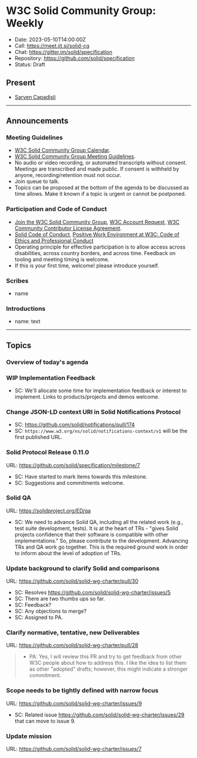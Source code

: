 # W3C Solid Community Group: Weekly

* Date: 2023-05-10T14:00:00Z
* Call: https://meet.jit.si/solid-cg
* Chat: https://gitter.im/solid/specification
* Repository: https://github.com/solid/specification
* Status: Draft

## Present
* [Sarven Capadisli](https://csarven.ca/#i)

---

## Announcements

### Meeting Guidelines
* [W3C Solid Community Group Calendar](https://www.w3.org/groups/cg/solid/calendar).
* [W3C Solid Community Group Meeting Guidelines](https://github.com/solid/specification/blob/main/meetings/README.md).
* No audio or video recording, or automated transcripts without consent. Meetings are transcribed and made public. If consent is withheld by anyone, recording/retention must not occur.
* Join queue to talk.
* Topics can be proposed at the bottom of the agenda to be discussed as time allows. Make it known if a topic is urgent or cannot be postponed.

### Participation and Code of Conduct
* [Join the W3C Solid Community Group](https://www.w3.org/community/solid/join), [W3C Account Request](http://www.w3.org/accounts/request), [W3C Community Contributor License Agreement](https://www.w3.org/community/about/agreements/cla/).
* [Solid Code of Conduct](https://github.com/solid/process/blob/main/code-of-conduct.md), [Positive Work Environment at W3C: Code of Ethics and Professional Conduct](https://www.w3.org/Consortium/cepc/)
* Operating principle for effective participation is to allow access across disabilities, across country borders, and across time. Feedback on tooling and meeting timing is welcome.
* If this is your first time, welcome! please introduce yourself.


### Scribes
* name

### Introductions
* name: text

---


## Topics

### Overview of today's agenda


### WIP Implementation Feedback
* SC: We'll allocate some time for implementation feedback or interest to implement. Links to products/projects and demos welcome.


### Change JSON-LD context URI in Solid Notifications Protocol

* SC: https://github.com/solid/notifications/pull/174
* SC: `https://www.w3.org/ns/solid/notifications-context/v1` will be the first published URL.


### Solid Protocol Release 0.11.0
URL: https://github.com/solid/specification/milestone/7

* SC: Have started to mark items towards this milestone.
* SC: Suggestions and commitments welcome.


### Solid QA
URL: https://solidproject.org/ED/qa

* SC: We need to advance Solid QA, including all the related work (e.g., test suite development, tests). It is at the heart of TRs - "gives Solid projects confidence that their software is compatible with other implementations." So, please contribute to the development. Advancing TRs and QA work go together. This is the required ground work in order to inform about the level of adoption of TRs.


### Update background to clarify Solid and comparisons
URL: https://github.com/solid/solid-wg-charter/pull/30

* SC: Resolves https://github.com/solid/solid-wg-charter/issues/5
* SC: There are two thumbs ups so far.
* SC: Feedback?
* SC: Any objections to merge?
* SC: Assigned to PA.


### Clarify normative, tentative, new Deliverables
URL: https://github.com/solid/solid-wg-charter/pull/28

>* PA: Yes, I will review this PR and try to get feedback from other W3C people about how to address this. I like the idea to list them as other "adopted" drafts; however, this might indicate a stronger commitment.


### Scope needs to be tightly defined with narrow focus
URL: https://github.com/solid/solid-wg-charter/issues/9

* SC: Related issue https://github.com/solid/solid-wg-charter/issues/29 that can move to issue 9.


### Update mission
URL: https://github.com/solid/solid-wg-charter/issues/7
